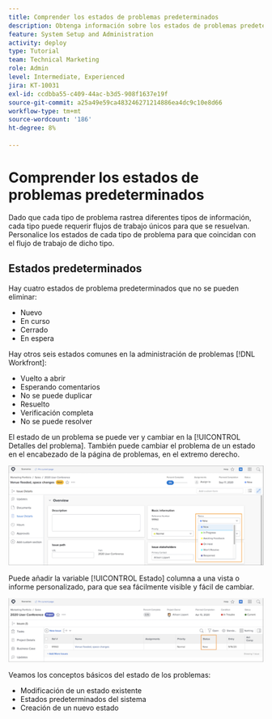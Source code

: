 ```yaml
---
title: Comprender los estados de problemas predeterminados
description: Obtenga información sobre los estados de problemas predeterminados y por qué puede querer personalizarlos para que coincidan con el flujo de trabajo de su organización.
feature: System Setup and Administration
activity: deploy
type: Tutorial
team: Technical Marketing
role: Admin
level: Intermediate, Experienced
jira: KT-10031
exl-id: ccdbba55-c409-44ac-b3d5-908f1637e19f
source-git-commit: a25a49e59ca483246271214886ea4dc9c10e8d66
workflow-type: tm+mt
source-wordcount: '186'
ht-degree: 8%

---
```


# Comprender los estados de problemas predeterminados

Dado que cada tipo de problema rastrea diferentes tipos de información, cada tipo puede requerir flujos de trabajo únicos para que se resuelvan. Personalice los estados de cada tipo de problema para que coincidan con el flujo de trabajo de dicho tipo.

<!---
add URL in paragraph below
--->

## Estados predeterminados

Hay cuatro estados de problema predeterminados que no se pueden eliminar:

* Nuevo
* En curso
* Cerrado
* En espera

Hay otros seis estados comunes en la administración de problemas [!DNL Workfront]:

* Vuelto a abrir
* Esperando comentarios
* No se puede duplicar
* Resuelto
* Verificación completa
* No se puede resolver

<!---
need URL in paragraph below
--->


El estado de un problema se puede ver y cambiar en la [!UICONTROL Detalles del problema]. También puede cambiar el problema de un estado en el encabezado de la página de problemas, en el extremo derecho.

![[!UICONTROL Estado] en el encabezado de página y [!UICONTROL Detalles del problema] página](assets/admin-fund-issue-details-status.png)

Puede añadir la variable [!UICONTROL Estado] columna a una vista o informe personalizado, para que sea fácilmente visible y fácil de cambiar.

![[!UICONTROL Estado] en una columna [!UICONTROL Ver]](assets/admin-fund-issue-status-view.png)

<!---
link the bullets below to the articles
--->

Veamos los conceptos básicos del estado de los problemas:

* Modificación de un estado existente
* Estados predeterminados del sistema
* Creación de un nuevo estado

